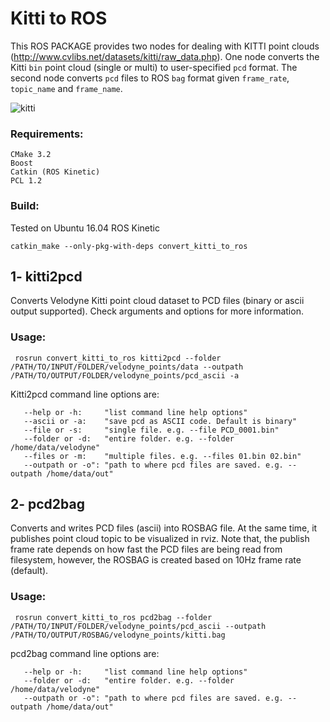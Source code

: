 # Kitti to ROS
This ROS PACKAGE provides two nodes for dealing with KITTI point clouds (http://www.cvlibs.net/datasets/kitti/raw_data.php). One node converts the Kitti `bin` point cloud (single or multi) to user-specified `pcd` format. The second node converts `pcd` files to ROS `bag` format given `frame_rate`, `topic_name` and `frame_name`.

![kitti](https://user-images.githubusercontent.com/35779029/104856972-5a419500-58e3-11eb-9244-8e9c50048a65.gif)

### Requirements:
```
CMake 3.2
Boost
Catkin (ROS Kinetic)
PCL 1.2
```

### Build:
Tested on Ubuntu 16.04 ROS Kinetic 
```
catkin_make --only-pkg-with-deps convert_kitti_to_ros
```

## 1- kitti2pcd
Converts Velodyne Kitti point cloud dataset to PCD files (binary or ascii output supported). Check arguments and options for more information.
### Usage:
```
 rosrun convert_kitti_to_ros kitti2pcd --folder /PATH/TO/INPUT/FOLDER/velodyne_points/data --outpath /PATH/TO/OUTPUT/FOLDER/velodyne_points/pcd_ascii -a
```
Kitti2pcd command line options are:
```
   --help or -h:     "list command line help options"
   --ascii or -a:    "save pcd as ASCII code. Default is binary"
   --file or -s:     "single file. e.g. --file PCD_0001.bin"
   --folder or -d:   "entire folder. e.g. --folder /home/data/velodyne"
   --files or -m:    "multiple files. e.g. --files 01.bin 02.bin"
   --outpath or -o": "path to where pcd files are saved. e.g. --outpath /home/data/out"
```

## 2- pcd2bag
Converts and writes PCD files (ascii) into ROSBAG file. At the same time, it publishes point cloud topic to be visualized in rviz. Note that, the publish frame rate depends on how fast the PCD files are being read from filesystem, however, the ROSBAG is created based on 10Hz frame rate (default).
### Usage:
```
 rosrun convert_kitti_to_ros pcd2bag --folder /PATH/TO/INPUT/FOLDER/velodyne_points/pcd_ascii --outpath /PATH/TO/OUTPUT/ROSBAG/velodyne_points/kitti.bag
```
pcd2bag command line options are:
```
   --help or -h:     "list command line help options"
   --folder or -d:   "entire folder. e.g. --folder /home/data/velodyne"
   --outpath or -o": "path to where pcd files are saved. e.g. --outpath /home/data/out"
```
